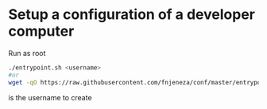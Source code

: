 # Setup a configuration of a developer computer

Run as root
```bash
./entrypoint.sh <username>
#or
wget -qO https://raw.githubusercontent.com/fnjeneza/conf/master/entrypoint.sh | bash -s -- <username>
```
<username> is the username to create
